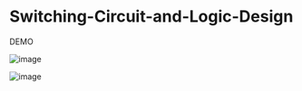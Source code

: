 # Switching-Circuit-and-Logic-Design

DEMO

![image](https://user-images.githubusercontent.com/28012868/195572168-74e38b8d-fa10-410d-89ec-f41a8de2d18d.png)

![image](https://user-images.githubusercontent.com/28012868/195572290-bfdffa56-c237-4d2e-9540-bca7fa524cd4.png)
